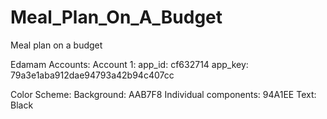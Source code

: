 # Meal_Plan_On_A_Budget
Meal plan on a budget 

Edamam Accounts:
  Account 1:
    app_id: cf632714
    app_key: 79a3e1aba912dae94793a42b94c407cc

Color Scheme:
  Background: AAB7F8
  Individual components: 94A1EE
  Text: Black
